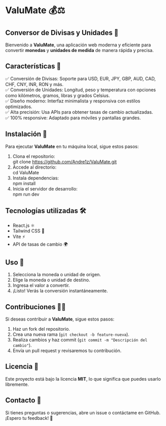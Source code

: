 ValuMate 💰⚖️  
=============================  

Conversor de Divisas y Unidades 🚀  
---------------------------------  
Bienvenido a **ValuMate**, una aplicación web moderna y eficiente para convertir **monedas** y **unidades de medida** de manera rápida y precisa.  

Características 📌  
-----------------  
✅ Conversión de Divisas: Soporte para USD, EUR, JPY, GBP, AUD, CAD, CHF, CNY, INR, RON y más.  
✅ Conversión de Unidades: Longitud, peso y temperatura con opciones como kilómetros, gramos, libras y grados Celsius.  
✅ Diseño moderno: Interfaz minimalista y responsiva con estilos optimizados.  
✅ Alta precisión: Usa APIs para obtener tasas de cambio actualizadas.  
✅ 100% responsive: Adaptado para móviles y pantallas grandes.  

Instalación 🚀  
--------------  
Para ejecutar **ValuMate** en tu máquina local, sigue estos pasos:  

1. Clona el repositorio:  
   git clone https://github.com/Andre1z/ValuMate.git  
2. Accede al directorio:  
   cd ValuMate  
3. Instala dependencias:  
   npm install  
4. Inicia el servidor de desarrollo:  
   npm run dev  

Tecnologías utilizadas 🛠️  
-------------------------  
- React.js ⚛️  
- Tailwind CSS 🎨  
- Vite ⚡  
- API de tasas de cambio 🌍  

Uso 🎯  
-------  
1. Selecciona la moneda o unidad de origen.  
2. Elige la moneda o unidad de destino.  
3. Ingresa el valor a convertir.  
4. ¡Listo! Verás la conversión instantáneamente.  

Contribuciones 👨‍💻  
--------------------  
Si deseas contribuir a **ValuMate**, sigue estos pasos:  

1. Haz un fork del repositorio.  
2. Crea una nueva rama (`git checkout -b feature-nueva`).  
3. Realiza cambios y haz commit (`git commit -m "Descripción del cambio"`).  
4. Envía un pull request y revisaremos tu contribución.  

Licencia 📜  
-----------  
Este proyecto está bajo la licencia **MIT**, lo que significa que puedes usarlo libremente.  

Contacto 💬  
------------  
Si tienes preguntas o sugerencias, abre un issue o contáctame en GitHub. ¡Espero tu feedback! 🚀  